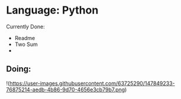 # Language: Python

Currently Done:
- Readme
- Two Sum
- 
Doing:
-



!(https://user-images.githubusercontent.com/63725290/147849233-76875214-aedb-4b86-9d70-4656e3cb79b7.png)

